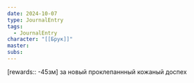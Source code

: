 ```yaml
---
date: 2024-10-07
type: JournalEntry
tags:
  - JournalEntry
character: "[[Брук]]"
master: 
subs:
---
```

[rewards:: -45зм] за новый проклепаннный кожаный доспех
